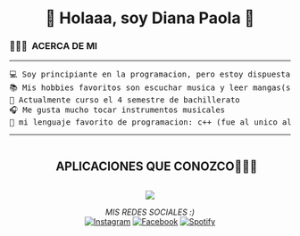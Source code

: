 <h1 align="center">
🌱 Holaaa, soy Diana Paola 🌱
</h1>

### 👨🏻‍💻 &nbsp;ACERCA DE MI
<hr>
<pre>
💻 Soy principiante en la programacion, pero estoy dispuesta a mejorar :)
📚 Mis hobbies favoritos son escuchar musica y leer mangas(solo los de one punch man)
📝 Actualmente curso el 4 semestre de bachillerato
🎧 Me gusta mucho tocar instrumentos musicales
🌟 mi lenguaje favorito de programacion: c++ (fue al unico al que le entendi JAJA)
</pre>
<hr>

<!--h1 without bottom border-->
<div id="user-content-toc">
  <ul align="center">
    <summary><h2 style="display: inline-block">APLICACIONES QUE CONOZCO👨🏻‍💻</h2></summary>
  </ul>
</div>
<!--tech stack icons-->
<p align="center">
  <a href="https://skillicons.dev">
    <img src="https://skillicons.dev/icons?i=cpp,css,github,html,java,js,mysql,vscode&perline=14" />
  </a>
</p>
<!--icons and links-->

<div align="center">
<i>MIS REDES SOCIALES :) </i><br>
<a href="https://www.instagram.com/anaidzzzz?igsh=djkyNzVoazRkMGdx" target="_blank"><img src="https://img.shields.io/badge/Instagram-%23E4405F.svg?&style=flat-square&logo=instagram&logoColor=white" alt="Instagram"></a>
<a href="https://www.facebook.com/anaid.vpf?mibextid=ZbWKwL" target="_blank"><img src="https://img.shields.io/badge/Facebook-%231877F2.svg?&style=flat-square&logo=facebook&logoColor=white" alt="Facebook"></a>
<a href="https://spotify.link/S282gUKwiKb" target="_blank"><img src="https://img.shields.io/badge/Spotify-%231ED760.svg?&style=flat-square&logo=spotify&logoColor=white" alt="Spotify"></a>

</div>




